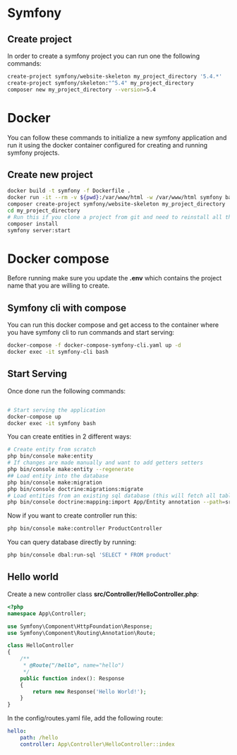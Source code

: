# Symfony
## Create project
In order to create a symfony project you can run one the following commands:
```sh
create-project symfony/website-skeleton my_project_directory '5.4.*'
create-project symfony/skeleton:"^5.4" my_project_directory
composer new my_project_directory --version=5.4
```
# Docker
You can follow these commands to initialize a new symfony application and run it using the docker container configured for creating and running symfony projects.
## Create new project
```sh
docker build -t symfony -f Dockerfile .
docker run -it --rm -v ${pwd}:/var/www/html -w /var/www/html symfony bash
composer create-project symfony/website-skeleton my_project_directory '5.4.*'
cd my_project_directory
# Run this if you clone a project from git and need to reinstall all the packages
composer install
symfony server:start
```
# Docker compose
Before running make sure you update the **.env** which contains the project name that you are willing to create.

## Symfony cli with compose
You can run this docker compose and get access to the container where you have symfony cli to run commands and start serving:
```sh
docker-compose -f docker-compose-symfony-cli.yaml up -d
docker exec -it symfony-cli bash
```
## Start Serving
Once done run the following commands:
```sh

# Start serving the application
docker-compose up
docker exec -it symfony bash
```

You can create entities in 2 different ways:
```sh
# Create entity from scratch
php bin/console make:entity
# If changes are made manually and want to add getters setters
php bin/console make:entity --regenerate
## Load entity into the database
php bin/console make:migration
php bin/console doctrine:migrations:migrate
# Load entities from an existing sql database (this will fetch all tables)
php bin/console doctrine:mapping:import App/Entity annotation --path=src/Entity
```
Now if you want to create controller run this:
```sh
php bin/console make:controller ProductController
```
You can query database directly by running:
```sh
php bin/console dbal:run-sql 'SELECT * FROM product'
```
## Hello world
Create a new controller class  **src/Controller/HelloController.php**:
```php
<?php
namespace App\Controller;

use Symfony\Component\HttpFoundation\Response;
use Symfony\Component\Routing\Annotation\Route;

class HelloController
{
    /**
     * @Route("/hello", name="hello")
     */
    public function index(): Response
    {
        return new Response('Hello World!');
    }
}
```
In the config/routes.yaml file, add the following route:
```yaml
hello:
    path: /hello
    controller: App\Controller\HelloController::index
```